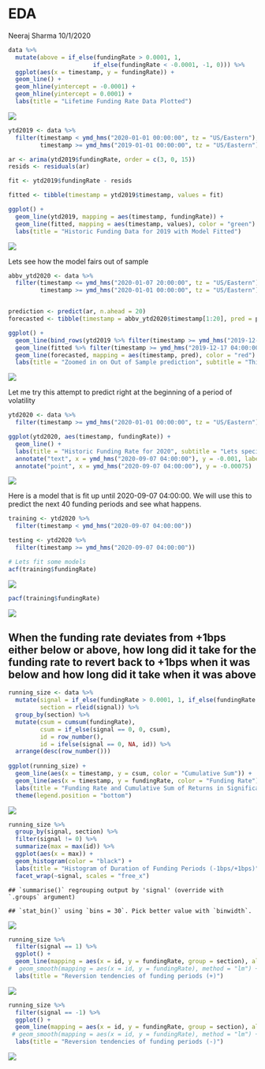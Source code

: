 EDA
================
Neeraj Sharma
10/1/2020

``` r
data %>%
  mutate(above = if_else(fundingRate > 0.0001, 1, 
                        if_else(fundingRate < -0.0001, -1, 0))) %>%
  ggplot(aes(x = timestamp, y = fundingRate)) + 
  geom_line() + 
  geom_hline(yintercept = -0.0001) + 
  geom_hline(yintercept = 0.0001) + 
  labs(title = "Lifetime Funding Rate Data Plotted") 
```

![](EDA_files/figure-gfm/unnamed-chunk-1-1.png)<!-- -->

``` r
ytd2019 <- data %>%
  filter(timestamp < ymd_hms("2020-01-01 00:00:00", tz = "US/Eastern"),
         timestamp >= ymd_hms("2019-01-01 00:00:00", tz = "US/Eastern"))

ar <- arima(ytd2019$fundingRate, order = c(3, 0, 15))
resids <- residuals(ar)

fit <- ytd2019$fundingRate - resids

fitted <- tibble(timestamp = ytd2019$timestamp, values = fit)

ggplot() + 
  geom_line(ytd2019, mapping = aes(timestamp, fundingRate)) + 
  geom_line(fitted, mapping = aes(timestamp, values), color = "green") + 
  labs(title = "Historic Funding Data for 2019 with Model Fitted")
```

![](EDA_files/figure-gfm/unnamed-chunk-2-1.png)<!-- -->

Lets see how the model fairs out of sample

``` r
abbv_ytd2020 <- data %>%
  filter(timestamp <= ymd_hms("2020-01-07 20:00:00", tz = "US/Eastern"),
         timestamp >= ymd_hms("2020-01-01 00:00:00", tz = "US/Eastern"))


prediction <- predict(ar, n.ahead = 20)
forecasted <- tibble(timestamp = abbv_ytd2020$timestamp[1:20], pred = prediction[["pred"]] %>% as.numeric())

ggplot() + 
  geom_line(bind_rows(ytd2019 %>% filter(timestamp >= ymd_hms("2019-12-17 04:00:00", tz = "US/Eastern")), abbv_ytd2020), mapping = aes(timestamp, fundingRate)) + 
  geom_line(fitted %>% filter(timestamp >= ymd_hms("2019-12-17 04:00:00", tz = "US/Eastern")), mapping = aes(timestamp, values), color = "green") + 
  geom_line(forecasted, mapping = aes(timestamp, pred), color = "red") + 
  labs(title = "Zoomed in on Out of Sample prediction", subtitle = "This is not interesting because I don't have volatility. Need to pick a better sample.")
```

![](EDA_files/figure-gfm/unnamed-chunk-3-1.png)<!-- -->

Let me try this attempt to predict right at the beginning of a period of
volatility

``` r
ytd2020 <- data %>%
  filter(timestamp >= ymd_hms("2020-01-01 00:00:00", tz = "US/Eastern"))

ggplot(ytd2020, aes(timestamp, fundingRate)) + 
  geom_line() + 
  labs(title = "Historic Funding Rate for 2020", subtitle = "Lets specifically analyze the period beginning on 2020-09-07 04:00:00") + 
  annotate("text", x = ymd_hms("2020-09-07 04:00:00"), y = -0.001, label = "2020-09-07 04:00:00") + 
  annotate("point", x = ymd_hms("2020-09-07 04:00:00"), y = -0.00075)
```

![](EDA_files/figure-gfm/unnamed-chunk-4-1.png)<!-- -->

Here is a model that is fit up until 2020-09-07 04:00:00. We will use
this to predict the next 40 funding periods and see what happens.

``` r
training <- ytd2020 %>%
  filter(timestamp < ymd_hms("2020-09-07 04:00:00"))

testing <- ytd2020 %>%
  filter(timestamp >= ymd_hms("2020-09-07 04:00:00"))

# Lets fit some models
acf(training$fundingRate)
```

![](EDA_files/figure-gfm/unnamed-chunk-5-1.png)<!-- -->

``` r
pacf(training$fundingRate)
```

![](EDA_files/figure-gfm/unnamed-chunk-5-2.png)<!-- -->

## When the funding rate deviates from +1bps either below or above, how long did it take for the funding rate to revert back to +1bps when it was below and how long did it take when it was above

``` r
running_size <- data %>%
  mutate(signal = if_else(fundingRate > 0.0001, 1, if_else(fundingRate < -0.0001, -1, 0)),
         section = rleid(signal)) %>%
  group_by(section) %>%
  mutate(csum = cumsum(fundingRate),
         csum = if_else(signal == 0, 0, csum),
         id = row_number(),
         id = ifelse(signal == 0, NA, id)) %>%
  arrange(desc(row_number()))
 
ggplot(running_size) + 
  geom_line(aes(x = timestamp, y = csum, color = "Cumulative Sum")) + 
  geom_line(aes(x = timestamp, y = fundingRate, color = "Funding Rate")) + 
  labs(title = "Funding Rate and Cumulative Sum of Returns in Significant Funding Periods", x = "Time", y = "Returns", color = "") +
  theme(legend.position = "bottom")
```

![](EDA_files/figure-gfm/unnamed-chunk-6-1.png)<!-- -->

``` r
running_size %>%
  group_by(signal, section) %>%
  filter(signal != 0) %>%
  summarize(max = max(id)) %>%
  ggplot(aes(x = max)) + 
  geom_histogram(color = "black") + 
  labs(title = "Histogram of Duration of Funding Periods (-1bps/+1bps)") + 
  facet_wrap(~signal, scales = "free_x")
```

    ## `summarise()` regrouping output by 'signal' (override with `.groups` argument)

    ## `stat_bin()` using `bins = 30`. Pick better value with `binwidth`.

![](EDA_files/figure-gfm/unnamed-chunk-6-2.png)<!-- -->

``` r
running_size %>%
  filter(signal == 1) %>%
  ggplot() + 
  geom_line(mapping = aes(x = id, y = fundingRate, group = section), alpha = 0.3) + 
#  geom_smooth(mapping = aes(x = id, y = fundingRate), method = "lm") +
  labs(title = "Reversion tendencies of funding periods (+)")
```

![](EDA_files/figure-gfm/unnamed-chunk-6-3.png)<!-- -->

``` r
running_size %>%
  filter(signal == -1) %>%
  ggplot() + 
  geom_line(mapping = aes(x = id, y = fundingRate, group = section), alpha = 0.3) + 
 # geom_smooth(mapping = aes(x = id, y = fundingRate), method = "lm") +
  labs(title = "Reversion tendencies of funding periods (-)")
```

![](EDA_files/figure-gfm/unnamed-chunk-6-4.png)<!-- -->
